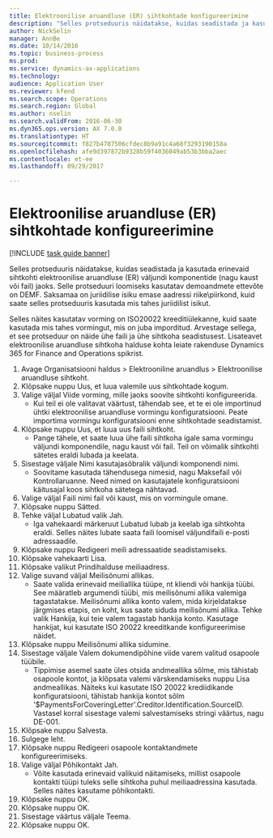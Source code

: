 ```yaml
--- 
title: Elektroonilise aruandluse (ER) sihtkohtade konfigureerimine
description: "Selles protseduuris näidatakse, kuidas seadistada ja kasutada erinevaid sihtkohti elektroonilise aruandluse (ER) väljundi komponentide (nagu kaust või fail) jaoks."
author: NickSelin
manager: AnnBe
ms.date: 10/14/2016
ms.topic: business-process
ms.prod: 
ms.service: dynamics-ax-applications
ms.technology: 
audience: Application User
ms.reviewer: kfend
ms.search.scope: Operations
ms.search.region: Global
ms.author: nselin
ms.search.validFrom: 2016-06-30
ms.dyn365.ops.version: AX 7.0.0
ms.translationtype: HT
ms.sourcegitcommit: f827b4787506cfdec8b9a91c4a68f3293190158a
ms.openlocfilehash: afe9d397872b9328b59f4036049ab53b3bba2aec
ms.contentlocale: et-ee
ms.lasthandoff: 09/29/2017

---
```

# <a name="configure-destinations-for-electronic-reporting-er"></a>Elektroonilise aruandluse (ER) sihtkohtade konfigureerimine

[!INCLUDE [task guide banner](../../includes/task-guide-banner.md)]

Selles protseduuris näidatakse, kuidas seadistada ja kasutada erinevaid sihtkohti elektroonilise aruandluse (ER) väljundi komponentide (nagu kaust või fail) jaoks. Selle protseduuri loomiseks kasutatav demoandmete ettevõte on DEMF. Saksamaa on juriidilise isiku emase aadressi riike\piirkond, kuid saate selles protseduuris kasutada mis tahes juriidilist isikut. 

Selles näites kasutatav vorming on ISO20022 kreeditiülekanne, kuid saate kasutada mis tahes vormingut, mis on juba imporditud. Arvestage sellega, et see protseduur on näide ühe faili ja ühe sihtkoha seadistusest. Lisateavet elektroonilise aruandluse sihtkoha halduse kohta leiate rakenduse Dynamics 365 for Finance and Operations spikrist.

1. Avage Organisatsiooni haldus > Elektrooniline aruandlus > Elektroonilise aruandluse sihtkoht.
2. Klõpsake nuppu Uus, et luua valemile uus sihtkohtade kogum.
3. Valige väljal Viide vorming, mille jaoks soovite sihtkohti konfigureerida.
    * Kui teil ei ole valitavat väärtust, tähendab see, et te ei ole importinud ühtki elektroonilise aruandluse vormingu konfiguratsiooni. Peate importima vormingu konfiguratsiooni enne sihtkohtade seadistamist.  
4. Klõpsake nuppu Uus, et luua uus faili sihtkoht.
    * Pange tähele, et saate luua ühe faili sihtkoha igale sama vormingu väljundi komponendile, nagu kaust või fail. Teil on võimalik sihtkohti sätetes eraldi lubada ja keelata.  
5. Sisestage väljale Nimi kasutajasõbralik väljundi komponendi nimi.
    * Soovitame kasutada tähendusega nimesid, nagu Maksefail või Kontrollaruanne. Need nimed on kasutajatele konfiguratsiooni käitusajal koos sihtkoha sätetega nähtavad.  
6. Valige väljal Faili nimi fail või kaust, mis on vormingule omane.
7. Klõpsake nuppu Sätted.
8. Tehke väljal Lubatud valik Jah.
    * Iga vahekaardi märkeruut Lubatud lubab ja keelab iga sihtkohta eraldi. Selles näites lubate saata faili loomisel väljundifaili e-posti adressaadile.  
9. Klõpsake nuppu Redigeeri meili adressaatide seadistamiseks.
10. Klõpsake vahekaarti Lisa.
11. Klõpsake valikut Prindihalduse meiliaadress.
12. Valige suvand väljal Meilisõnumi allikas.
    * Saate valida erinevaid meiliallika tüüpe, nt kliendi või hankija tüübi. See määratleb argumendi tüübi, mis meilisõnumi allika valemiga tagastatakse. Meilisõnumi allika konto valem, mida kirjeldatakse järgmises etapis, on koht, kus saate siduda meilisõnumi allika. Tehke valik Hankija, kui teie valem tagastab hankija konto. Kasutage hankijat, kui kasutate ISO 20022 kreeditkande konfigureerimise näidet.  
13. Klõpsake nuppu Meilisõnumi allika sidumine.
14. Sisestage väljale Valem dokumendipõhine viide varem valitud osapoole tüübile.
    * Tippimise asemel saate üles otsida andmeallika sõlme, mis tähistab osapoole kontot, ja klõpsata valemi värskendamiseks nuppu Lisa andmeallikas. Näiteks kui kasutate ISO 20022 krediidikande konfiguratsiooni, tähistab hankija kontot sõlm '$PaymentsForCoveringLetter'.Creditor.Identification.SourceID. Vastasel korral sisestage valemi salvestamiseks stringi väärtus, nagu DE-001.  
15. Klõpsake nuppu Salvesta.
16. Sulgege leht.
17. Klõpsake nuppu Redigeeri osapoole kontaktandmete konfigureerimiseks.
18. Valige väljal Põhikontakt Jah.
    * Võite kasutada erinevaid valikuid näitamiseks, millist osapoole kontakti tüüpi tuleks selle sihtkoha puhul meiliaadressina kasutada. Selles näites kasutame põhikontakti.  
19. Klõpsake nuppu OK.
20. Klõpsake nuppu OK.
21. Sisestage väärtus väljale Teema.
22. Klõpsake nuppu OK.


